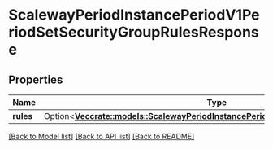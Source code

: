 # ScalewayPeriodInstancePeriodV1PeriodSetSecurityGroupRulesResponse

## Properties

Name | Type | Description | Notes
------------ | ------------- | ------------- | -------------
**rules** | Option<[**Vec<crate::models::ScalewayPeriodInstancePeriodV1PeriodSecurityGroupRule>**](scaleway.instance.v1.SecurityGroupRule.md)> |  | [optional]

[[Back to Model list]](../README.md#documentation-for-models) [[Back to API list]](../README.md#documentation-for-api-endpoints) [[Back to README]](../README.md)


